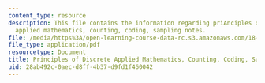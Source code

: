 ```yaml
---
content_type: resource
description: This file contains the information regarding priAnciples of discrete
  applied mathematics, counting, coding, sampling notes.
file: /media/https%3A/open-learning-course-data-rc.s3.amazonaws.com/18-310-principles-of-discrete-applied-mathematics-fall-2013/28ab492c0aecd8ff4b37d9fd1f460042_MIT18_310F13_Ch6.pdf
file_type: application/pdf
resourcetype: Document
title: Principles of Discrete Applied Mathematics, Counting, Coding, Sampling Notes
uid: 28ab492c-0aec-d8ff-4b37-d9fd1f460042
---
```

